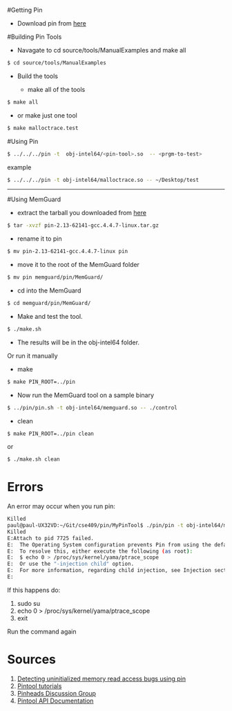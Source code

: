 #Getting Pin


- Download pin from [here](http://software.intel.com/en-us/articles/pin-a-dynamic-binary-instrumentation-tool#GettingStarted)

#Building Pin Tools


- Navagate to cd source/tools/ManualExamples and make all

```bash
$ cd source/tools/ManualExamples
```

- Build the tools 

   -  make all of the tools
```bash       
$ make all
```

- or make just one tool

```bash
$ make malloctrace.test
```

#Using Pin

```bash
$ ../../../pin -t  obj-intel64/<pin-tool>.so  -- <prgm-to-test>
```
example

```bash
$ ../../../pin -t obj-intel64/malloctrace.so -- ~/Desktop/test
```
---
#Using MemGuard

- extract the tarball you downloaded from [here](http://software.intel.com/en-us/articles/pin-a-dynamic-binary-instrumentation-tool#GettingStarted)

```bash
$ tar -xvzf pin-2.13-62141-gcc.4.4.7-linux.tar.gz
```

- rename it to pin

```bash
$ mv pin-2.13-62141-gcc.4.4.7-linux pin
```

- move it to the root of the MemGuard folder

```bash
$ mv pin memguard/pin/MemGuard/
```

- cd into the MemGuard

```bash
$ cd memguard/pin/MemGuard/
```

- Make and test the tool.

```bash
$ ./make.sh
```

- The results will be in the obj-intel64 folder.

Or run it manually

- make

```bash
$ make PIN_ROOT=../pin
```

- Now run the MemGuard tool on a sample binary

```bash
$ ../pin/pin.sh -t obj-intel64/memguard.so -- ./control
```
- clean

```bash
$ make PIN_ROOT=../pin clean
```

or

```bash
$ ./make.sh clean
```

# Errors
An error may occur when you run pin:
```bash
Killed
paul@paul-UX32VD:~/Git/cse409/pin/MyPinTool$ ./pin/pin -t obj-intel64/mallocmem.so -- test
Killed
E:Attach to pid 7725 failed. 
E:  The Operating System configuration prevents Pin from using the default (parent) injection mode.
E:  To resolve this, either execute the following (as root):
E:  $ echo 0 > /proc/sys/kernel/yama/ptrace_scope
E:  Or use the "-injection child" option.
E:  For more information, regarding child injection, see Injection section in the Pin User Manual.
E:
```

If this happens do:

1. sudo su
2. echo 0 > /proc/sys/kernel/yama/ptrace_scope
3. exit

Run the command again

# Sources
1. [Detecting uninitialized memory read access bugs using pin](http://jbremer.org/detecting-uninitialized-memory-read-access-bugs-using-pin-a-la-valgrind/)
2. [Pintool tutorials](http://shell-storm.org/repo/Notepad/more-Pin-stuff-references.txt)
3. [Pinheads Discussion Group](http://groups.yahoo.com/neo/groups/pinheads/info)
4. [Pintool API Documentation](http://software.intel.com/sites/landingpage/pintool/docs/49306/Pin/html/group__API__REF.html)